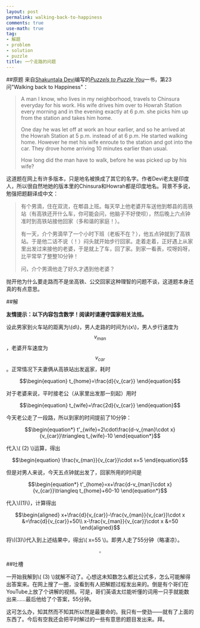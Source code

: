 ```yaml
---
layout: post
permalink: walking-back-to-happiness
comments: true
use-math: true
tag:
- 解题
- problem
- solution
- puzzle
title: 一个走路的问题
---
```


##原题
来自[Shakuntala Devi](https://en.wikipedia.org/wiki/Shakuntala_Devi)编写的[*Puzzels to Puzzle You*](https://books.google.com/books?id=F-idu9oxkdgC&printsec=frontcover#v=onepage&q&f=false)一书，第23问"Walking back to Happiness"：

> A man I know, who lives in my neighborhood, travels to Chinsura everyday for his work. His wife drives him over to Howrah Station every morning and in the evening exactly at 6 p.m. she picks him up from the station and takes him home.
> 
> One day he was let off at work an hour earlier, and so he arrived at the Howrah Station at 5 p.m. instead of at 6 p.m. He started walking home. However he met his wife enroute to the station and got into the car. They drove home arriving 10 minutes earlier than usual.
> 
> How long did the man have to walk, before he was picked up by his wife?

这道题在网上有许多版本，只是地名被换成了其它的名字。作者Devi老太是印度人，所以很自然地她的版本里的Chinsura和Howrah都是印度地名。背景不多说，勉强把题翻译成中文：

<!--excerpt-->

> 有个男滴，住在双流，在郫县上班。每天早上他老婆开车送他到郫县的高铁站（有高铁还开什么车，你可能会问，他脑子不好使呗），然后晚上六点钟准时到高铁站接他回家（多和谐的家庭！）。
> 
> 有一天，介个男滴早了一个小时下班（老板不在？），他五点钟就到了高铁站。于是他二话不说（！）闷头就开始步行回家。走着走着，正好遇上从家里出发过来接他的老婆，于是就上了车，回了家。到家一看表，哎呀妈呀，比平常早了整整10分钟！
> 
> 问，介个男滴他走了好久才遇到他老婆？

抛开他为什么要走路而不是坐高铁、公交回家这种理智的问题不谈，这道题本身还真的有点意思。

##解

**友情提示：以下内容包含数学！阅读时请遵守国家相关法规。**

设此男家到火车站的距离为\\(d\\)，男人走路的时间为\\(x\\)，男人步行速度为$$v_{man}$$，老婆开车速度为$$v_{car}$$。正常情况下夫妻俩从高铁站出发返家，耗时

$$\begin{equation}
	t_{home}=\frac{d}{v_{car}}
\end{equation}$$

对于老婆来说，平时接老公（从家里出发那一刻起）用时

$$\begin{equation}
	t_{wife}=\frac{2d}{v_{car}}
\end{equation}$$

今天老公走了一段路，所以到家的时间提前了10分钟：

$$\begin{equation*}
	t'_{wife}=2\cdot\frac{d-v_{man}\cdot x}{v_{car}}\triangleq t_{wife}-10
\end{equation*}$$

代入\\( (2) \\)运算，得出

$$\begin{equation}
	\frac{v_{man}}{v_{car}}\cdot x=5
\end{equation}$$

但是对男人来说，今天五点钟就出发了，回家所用的时间是

$$\begin{equation*}
	t'_{home}=x+\frac{d-v_{man}\cdot x}{v_{car}}\triangleq t_{home}+60-10
\end{equation*}$$

代入\\((1)\\)，计算得出

$$\begin{aligned}
	x+\frac{d}{v_{car}}-\frac{v_{man}}{v_{car}}\cdot x &=\frac{d}{v_{car}}+50\\
	x-\frac{v_{man}}{v_{car}}\cdot x &=50
\end{aligned}$$

将\\((3)\\)代入到上述结果中，得出\\( x=55 \\)。即男人走了55分钟（略凄凉）。

$$\square$$

##吐槽

一开始我解到\\( (3) \\)就解不动了。心想这未知数怎么都比公式多，怎么可能解得出答案来。在网上搜了一圈，没看到有人把解题过程发出来的。倒是有个哥们在YouTube上放了个讲解的视频。可是，哥们英语太烂能听懂的词用一只手就能数出来……最后他给了个答案，55分钟。

这可怎么办，知其然而不知其所以然是最要命的。我只有一使劲——就有了上面的东西了。今后有空我还会把平时解过的一些有意思的题目发出来。拜。
